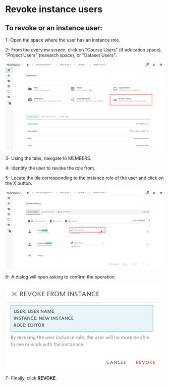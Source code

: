 # Revoke instance users

## To revoke or an instance user:

1- Open the space where the user has an instance role.

2- From the overview screen, click on "Course Users" \(if education space\), "Project Users" \(research space\), or "Dataset Users".

![](../../.gitbook/assets/screen-shot-2020-05-22-at-1.35.55-pm%20%281%29.png)

3- Using the tabs, navigate to MEMBERS.

4- Identify the user to revoke the role from.

5- Locate the tile corresponding to the instance role of the user and click on the X button.

![](../../.gitbook/assets/screen-shot-2020-05-22-at-3.34.25-pm.png)

6- A dialog will open asking to confirm the operation.

![](../../.gitbook/assets/screen-shot-2020-05-22-at-3.45.49-pm.png)

7- Finally, click **REVOKE**.



